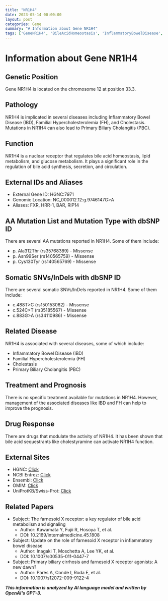 ```yaml
---
title: "NR1H4"
date: 2023-05-14 00:00:00
layout: post
categories: Gene
summary: "# Information about Gene NR1H4"
tags: ['GeneNR1H4', 'BileAcidHomeostasis', 'InflammatoryBowelDisease', 'FamilialHypercholesterolemia', 'Cholestasis', 'PrimaryBiliaryCholangitis', 'DrugResponse', 'NuclearReceptor']
---
```


# Information about Gene NR1H4

## Genetic Position

Gene NR1H4 is located on the chromosome 12 at position 33.3.

## Pathology

NR1H4 is implicated in several diseases including Inflammatory Bowel Disease (IBD), Familial Hypercholesterolemia (FH), and Cholestasis. Mutations in NR1H4 can also lead to Primary Biliary Cholangitis (PBC).

## Function

NR1H4 is a nuclear receptor that regulates bile acid homeostasis, lipid metabolism, and glucose metabolism. It plays a significant role in the regulation of bile acid synthesis, secretion, and circulation.

## External IDs and Aliases

- External Gene ID: HGNC:7971
- Genomic Location: NC_000012.12:g.9746147G>A
- Aliases: FXR, HRR-1, BAR, RIP14

## AA Mutation List and Mutation Type with dbSNP ID

There are several AA mutations reported in NR1H4. Some of them include:

- p. Ala312Thr (rs35768389) - Missense
- p. Asn99Ser (rs140565759) - Missense
- p. Cys130Tyr (rs140565769) - Missense

## Somatic SNVs/InDels with dbSNP ID

There are several somatic SNVs/InDels reported in NR1H4. Some of them include:

- c.488T>C (rs150153062) - Missense
- c.524C>T (rs35185567) - Missense
- c.883G>A (rs34110986) - Missense

## Related Disease

NR1H4 is associated with several diseases, some of which include:
- Inflammatory Bowel Disease (IBD)
- Familial Hypercholesterolemia (FH)
- Cholestasis
- Primary Biliary Cholangitis (PBC)

## Treatment and Prognosis

There is no specific treatment available for mutations in NR1H4. However, management of the associated diseases like IBD and FH can help to improve the prognosis.

## Drug Response

There are drugs that modulate the activity of NR1H4. It has been shown that bile acid sequestrants like cholestyramine can activate NR1H4 function.

## External Sites

- HGNC: [Click](https://www.genenames.org/data/gene-symbol-report/#!/hgnc_id/HGNC:7971)
- NCBI Entrez: [Click](https://www.ncbi.nlm.nih.gov/gene/9971)
- Ensembl: [Click](https://www.ensembl.org/Homo_sapiens/Gene/Summary?g=ENSG00000167658;r=12:9699267-9786178)
- OMIM: [Click](https://omim.org/entry/605982)
- UniProtKB/Swiss-Prot: [Click](https://www.uniprot.org/uniprot/Q96RI1)

## Related Papers

- Subject: The farnesoid X receptor: a key regulator of bile acid metabolism and signaling
  - Author: Kawamata Y, Fujii R, Hosoya T, et al.
  - DOI: 10.2169/internalmedicine.45.1808
- Subject: Update on the role of farnesoid X receptor in inflammatory bowel disease
  - Author: Inagaki T, Moschetta A, Lee YK, et al.
  - DOI: 10.1007/s00535-011-0447-7
- Subject: Primary biliary cirrhosis and farnesoid X receptor agonists: A new dawn?
  - Author: Parés A, Conde I, Roda E, et al.
  - DOI: 10.1007/s12072-009-9122-4

**_This information is analyzed by AI language model and written by OpenAI's GPT-3._**